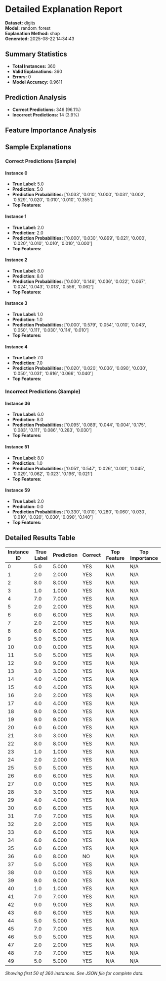 # Detailed Explanation Report

**Dataset:** digits  
**Model:** random_forest  
**Explanation Method:** shap  
**Generated:** 2025-08-22 14:34:43  

## Summary Statistics

- **Total Instances:** 360
- **Valid Explanations:** 360
- **Errors:** 0
- **Model Accuracy:** 0.9611

## Prediction Analysis

- **Correct Predictions:** 346 (96.1%)
- **Incorrect Predictions:** 14 (3.9%)

## Feature Importance Analysis

## Sample Explanations

### Correct Predictions (Sample)

#### Instance 0

- **True Label:** 5.0
- **Prediction:** 5.0
- **Prediction Probabilities:** ['0.033', '0.010', '0.000', '0.031', '0.002', '0.529', '0.020', '0.010', '0.010', '0.355']
- **Top Features:**

#### Instance 1

- **True Label:** 2.0
- **Prediction:** 2.0
- **Prediction Probabilities:** ['0.000', '0.030', '0.899', '0.021', '0.000', '0.020', '0.010', '0.010', '0.010', '0.000']
- **Top Features:**

#### Instance 2

- **True Label:** 8.0
- **Prediction:** 8.0
- **Prediction Probabilities:** ['0.030', '0.146', '0.036', '0.022', '0.067', '0.024', '0.043', '0.013', '0.556', '0.062']
- **Top Features:**

#### Instance 3

- **True Label:** 1.0
- **Prediction:** 1.0
- **Prediction Probabilities:** ['0.000', '0.579', '0.054', '0.010', '0.043', '0.050', '0.111', '0.030', '0.114', '0.010']
- **Top Features:**

#### Instance 4

- **True Label:** 7.0
- **Prediction:** 7.0
- **Prediction Probabilities:** ['0.020', '0.020', '0.036', '0.090', '0.030', '0.050', '0.031', '0.616', '0.066', '0.040']
- **Top Features:**

### Incorrect Predictions (Sample)

#### Instance 36

- **True Label:** 6.0
- **Prediction:** 8.0
- **Prediction Probabilities:** ['0.095', '0.089', '0.044', '0.004', '0.175', '0.083', '0.111', '0.086', '0.283', '0.030']
- **Top Features:**

#### Instance 51

- **True Label:** 8.0
- **Prediction:** 1.0
- **Prediction Probabilities:** ['0.051', '0.547', '0.026', '0.001', '0.045', '0.029', '0.062', '0.023', '0.196', '0.021']
- **Top Features:**

#### Instance 59

- **True Label:** 2.0
- **Prediction:** 0.0
- **Prediction Probabilities:** ['0.330', '0.010', '0.280', '0.060', '0.030', '0.010', '0.020', '0.030', '0.090', '0.140']
- **Top Features:**

## Detailed Results Table

| Instance ID | True Label | Prediction | Correct | Top Feature | Top Importance |
|-------------|------------|------------|---------|-------------|----------------|
| 0 | 5.0 | 5.000 | YES | N/A | N/A |
| 1 | 2.0 | 2.000 | YES | N/A | N/A |
| 2 | 8.0 | 8.000 | YES | N/A | N/A |
| 3 | 1.0 | 1.000 | YES | N/A | N/A |
| 4 | 7.0 | 7.000 | YES | N/A | N/A |
| 5 | 2.0 | 2.000 | YES | N/A | N/A |
| 6 | 6.0 | 6.000 | YES | N/A | N/A |
| 7 | 2.0 | 2.000 | YES | N/A | N/A |
| 8 | 6.0 | 6.000 | YES | N/A | N/A |
| 9 | 5.0 | 5.000 | YES | N/A | N/A |
| 10 | 0.0 | 0.000 | YES | N/A | N/A |
| 11 | 5.0 | 5.000 | YES | N/A | N/A |
| 12 | 9.0 | 9.000 | YES | N/A | N/A |
| 13 | 3.0 | 3.000 | YES | N/A | N/A |
| 14 | 4.0 | 4.000 | YES | N/A | N/A |
| 15 | 4.0 | 4.000 | YES | N/A | N/A |
| 16 | 2.0 | 2.000 | YES | N/A | N/A |
| 17 | 4.0 | 4.000 | YES | N/A | N/A |
| 18 | 9.0 | 9.000 | YES | N/A | N/A |
| 19 | 9.0 | 9.000 | YES | N/A | N/A |
| 20 | 6.0 | 6.000 | YES | N/A | N/A |
| 21 | 3.0 | 3.000 | YES | N/A | N/A |
| 22 | 8.0 | 8.000 | YES | N/A | N/A |
| 23 | 1.0 | 1.000 | YES | N/A | N/A |
| 24 | 2.0 | 2.000 | YES | N/A | N/A |
| 25 | 5.0 | 5.000 | YES | N/A | N/A |
| 26 | 6.0 | 6.000 | YES | N/A | N/A |
| 27 | 0.0 | 0.000 | YES | N/A | N/A |
| 28 | 3.0 | 3.000 | YES | N/A | N/A |
| 29 | 4.0 | 4.000 | YES | N/A | N/A |
| 30 | 6.0 | 6.000 | YES | N/A | N/A |
| 31 | 7.0 | 7.000 | YES | N/A | N/A |
| 32 | 2.0 | 2.000 | YES | N/A | N/A |
| 33 | 6.0 | 6.000 | YES | N/A | N/A |
| 34 | 6.0 | 6.000 | YES | N/A | N/A |
| 35 | 6.0 | 6.000 | YES | N/A | N/A |
| 36 | 6.0 | 8.000 | NO | N/A | N/A |
| 37 | 5.0 | 5.000 | YES | N/A | N/A |
| 38 | 0.0 | 0.000 | YES | N/A | N/A |
| 39 | 9.0 | 9.000 | YES | N/A | N/A |
| 40 | 1.0 | 1.000 | YES | N/A | N/A |
| 41 | 7.0 | 7.000 | YES | N/A | N/A |
| 42 | 9.0 | 9.000 | YES | N/A | N/A |
| 43 | 6.0 | 6.000 | YES | N/A | N/A |
| 44 | 5.0 | 5.000 | YES | N/A | N/A |
| 45 | 7.0 | 7.000 | YES | N/A | N/A |
| 46 | 5.0 | 5.000 | YES | N/A | N/A |
| 47 | 2.0 | 2.000 | YES | N/A | N/A |
| 48 | 7.0 | 7.000 | YES | N/A | N/A |
| 49 | 5.0 | 5.000 | YES | N/A | N/A |

*Showing first 50 of 360 instances. See JSON file for complete data.*
